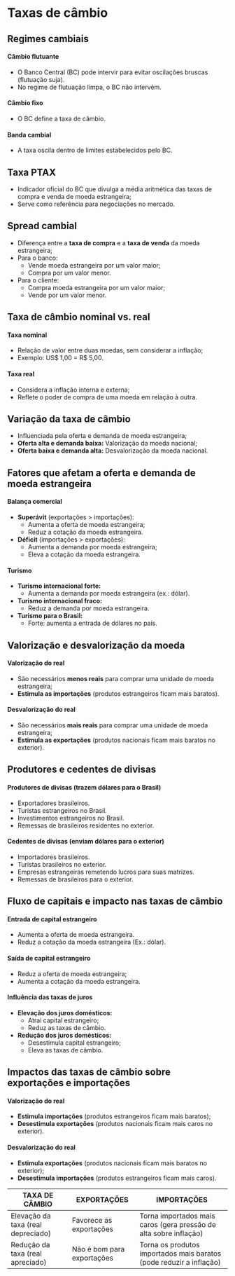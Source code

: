 # Taxas de câmbio  

## Regimes cambiais  

#### Câmbio flutuante  
- O Banco Central (BC) pode intervir para evitar oscilações bruscas (flutuação suja).  
- No regime de flutuação limpa, o BC não intervém.  

#### Câmbio fixo  
- O BC define a taxa de câmbio.  

#### Banda cambial  
- A taxa oscila dentro de limites estabelecidos pelo BC.  

## Taxa PTAX  
- Indicador oficial do BC que divulga a média aritmética das taxas de compra e venda de moeda estrangeira;  
- Serve como referência para negociações no mercado.  

## Spread cambial  
- Diferença entre a **taxa de compra** e a **taxa de venda** da moeda estrangeira;  
- Para o banco:  
  - Vende moeda estrangeira por um valor maior;  
  - Compra por um valor menor.  
- Para o cliente:  
  - Compra moeda estrangeira por um valor maior;  
  - Vende por um valor menor.  

## Taxa de câmbio nominal vs. real  

#### Taxa nominal  
- Relação de valor entre duas moedas, sem considerar a inflação;  
- Exemplo: US$ 1,00 = R$ 5,00.  

#### Taxa real  
- Considera a inflação interna e externa;  
- Reflete o poder de compra de uma moeda em relação à outra.  

## Variação da taxa de câmbio  
- Influenciada pela oferta e demanda de moeda estrangeira;  
- **Oferta alta e demanda baixa:** Valorização da moeda nacional;  
- **Oferta baixa e demanda alta:** Desvalorização da moeda nacional.  

## Fatores que afetam a oferta e demanda de moeda estrangeira  

#### Balança comercial  
- **Superávit** (exportações > importações):  
  - Aumenta a oferta de moeda estrangeira;  
  - Reduz a cotação da moeda estrangeira.  
- **Déficit** (importações > exportações):  
   - Aumenta a demanda por moeda estrangeira;  
   - Eleva a cotação da moeda estrangeira.  

#### Turismo  
- **Turismo internacional forte:**  
  - Aumenta a demanda por moeda estrangeira (ex.: dólar).  
- **Turismo internacional fraco:**  
   - Reduz a demanda por moeda estrangeira.  
- **Turismo para o Brasil:** 
   - Forte: aumenta a entrada de dólares no país.  

## Valorização e desvalorização da moeda  

#### Valorização do real  
- São necessários **menos reais** para comprar uma unidade de moeda estrangeira;  
- **Estimula as importações** (produtos estrangeiros ficam mais baratos).  

#### Desvalorização do real  
- São necessários **mais reais** para comprar uma unidade de moeda estrangeira;  
- **Estimula as exportações** (produtos nacionais ficam mais baratos no exterior).  

## Produtores e cedentes de divisas  

#### Produtores de divisas (trazem dólares para o Brasil)  
- Exportadores brasileiros.  
- Turistas estrangeiros no Brasil.  
- Investimentos estrangeiros no Brasil.  
- Remessas de brasileiros residentes no exterior.  

#### Cedentes de divisas (enviam dólares para o exterior) 
- Importadores brasileiros.  
- Turistas brasileiros no exterior.  
- Empresas estrangeiras remetendo lucros para suas matrizes.  
- Remessas de brasileiros para o exterior.  

## Fluxo de capitais e impacto nas taxas de câmbio  

#### Entrada de capital estrangeiro  
- Aumenta a oferta de moeda estrangeira.  
- Reduz a cotação da moeda estrangeira (Ex.: dólar).  

#### Saída de capital estrangeiro  
- Reduz a oferta de moeda estrangeira;  
- Aumenta a cotação da moeda estrangeira.  

#### Influência das taxas de juros  
- **Elevação dos juros domésticos:**  
  - Atrai capital estrangeiro;  
  - Reduz as taxas de câmbio.  
- **Redução dos juros domésticos:**  
  - Desestimula capital estrangeiro;  
  - Eleva as taxas de câmbio.  

## Impactos das taxas de câmbio sobre exportações e importações  

#### Valorização do real  
- **Estimula importações** (produtos estrangeiros ficam mais baratos);  
- **Desestimula exportações** (produtos nacionais ficam mais caros no exterior).  

#### Desvalorização do real  
- **Estimula exportações** (produtos nacionais ficam mais baratos no exterior);  
- **Desestimula importações** (produtos estrangeiros ficam mais caros).  

| TAXA DE CÂMBIO                     | EXPORTAÇÕES                   | IMPORTAÇÕES                                                         |
|------------------------------------|-------------------------------|---------------------------------------------------------------------|
| Elevação da taxa (real depreciado) | Favorece as exportações       | Torna importados mais caros (gera pressão de alta sobre inflação)   |
| Redução da taxa (real apreciado)   | Não é bom para exportações    | Torna os produtos importados mais baratos (pode reduzir a inflação) |

